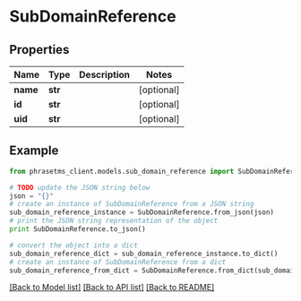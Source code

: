# SubDomainReference

## Properties

| Name     | Type    | Description | Notes      |
| -------- | ------- | ----------- | ---------- |
| **name** | **str** |             | [optional] |
| **id**   | **str** |             | [optional] |
| **uid**  | **str** |             | [optional] |

## Example

```python
from phrasetms_client.models.sub_domain_reference import SubDomainReference

# TODO update the JSON string below
json = "{}"
# create an instance of SubDomainReference from a JSON string
sub_domain_reference_instance = SubDomainReference.from_json(json)
# print the JSON string representation of the object
print SubDomainReference.to_json()

# convert the object into a dict
sub_domain_reference_dict = sub_domain_reference_instance.to_dict()
# create an instance of SubDomainReference from a dict
sub_domain_reference_from_dict = SubDomainReference.from_dict(sub_domain_reference_dict)
```

[[Back to Model list]](../README.md#documentation-for-models) [[Back to API list]](../README.md#documentation-for-api-endpoints) [[Back to README]](../README.md)
